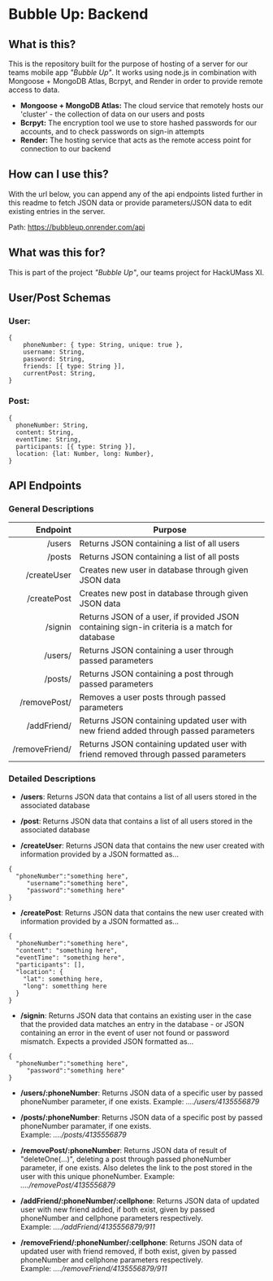 # Bubble Up: Backend

## What is this?
This is the repository built for the purpose of hosting of a server for our teams mobile app *"Bubble Up"*.  It works using node.js in combination with Mongoose + MongoDB Atlas, Bcrpyt, and Render in order to provide remote access to data.  
- **Mongoose + MongoDB Atlas:** The cloud service that remotely hosts our 'cluster' - the collection of data on our users and posts
- **Bcrpyt:** The encryption tool we use to store hashed passwords for our accounts, and to check passwords on sign-in attempts
- **Render:** The hosting service that acts as the remote access point for connection to our backend
  
## How can I use this?
With the url below, you can append any of the api endpoints listed further in this readme to fetch JSON data or provide parameters/JSON data to edit existing entries in the server.

Path: https://bubbleup.onrender.com/api

## What was this for?
This is part of the project *"Bubble Up"*, our teams project for HackUMass XI.

## User/Post Schemas
### User:  
```
{
    phoneNumber: { type: String, unique: true },
    username: String,
    password: String,
    friends: [{ type: String }],
    currentPost: String,
}
```
### Post: 
```
{
  phoneNumber: String,
  content: String,
  eventTime: String,
  participants: [{ type: String }],
  location: {lat: Number, long: Number},
}
```
## API Endpoints

### General Descriptions
| Endpoint | Purpose |
|---------:|-----------|
|        /users| Returns JSON containing a list of all users|
|        /posts| Returns JSON containing a list of all posts|
|   /createUser| Creates new user in database through given JSON data|
|   /createPost| Creates new post in database through given JSON data|
|       /signin| Returns JSON of a user, if provided JSON containing sign-in criteria is a match for database|
|       /users/| Returns JSON containing a user through passed parameters|
|       /posts/| Returns JSON containing a post through passed parameters|
|  /removePost/| Removes a user posts through passed parameters|
|   /addFriend/| Returns JSON containing updated user with new friend added through passed parameters|
|/removeFriend/| Returns JSON containing updated user with friend removed through passed parameters|

### Detailed Descriptions
- **/users**: Returns JSON data that contains a list of all users stored in the associated database  

- **/post**: Returns JSON data that contains a list of all users stored in the associated database  

- **/createUser**: Returns JSON data that contains the new user created with information provided by a JSON formatted as...
```
{  
  "phoneNumber":"something here",  
     "username":"something here",  
     "password":"something here"  
}
```  

- **/createPost**: Returns JSON data that contains the new user created with information provided by a JSON formatted as...
```
{
  "phoneNumber":"something here",
  "content": "something here",
  "eventTime": "something here",
  "participants": [],
  "location": {
    "lat": something here, 
    "long": sometthing here
  }
}
```  

- **/signin**: Returns JSON data that contains an existing user in the case that the provided data matches an entry in the database - or JSON containing an error in the event of user not found or password mismatch.  Expects a provided JSON formatted as...
```
{  
  "phoneNumber":"something here",   
     "password":"something here"  
}
```  

- **/users/:phoneNumber**: Returns JSON data of a specific user by passed phoneNumber parameter, if one exists.
Example: *..../users/4135556879*

- **/posts/:phoneNumber**: Returns JSON data of a specific post by passed phoneNumber paramater, if one exists.  
Example: *..../posts/4135556879*  

- **/removePost/:phoneNumber**: Returns JSON data of result of "deleteOne(...)", deleting a post through passed phoneNumber parameter, if one exists.  Also deletes the link to the post stored in the user with this unique phoneNumber.
Example: *..../removePost/4135556879*

- **/addFriend/:phoneNumber/:cellphone**: Returns JSON data of updated user with new friend added, if both exist, given by passed phoneNumber and cellphone parameters respectively.  
Example: *..../addFriend/4135556879/911*

- **/removeFriend/:phoneNumber/:cellphone**: Returns JSON data of updated user with friend removed, if both exist, given by passed phoneNumber and cellphone parameters respectively.  
Example: *..../removeFriend/4135556879/911*
